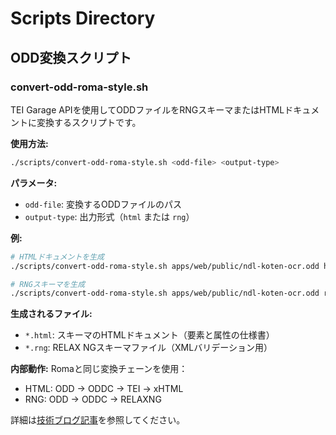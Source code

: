# Scripts Directory

## ODD変換スクリプト

### convert-odd-roma-style.sh

TEI Garage APIを使用してODDファイルをRNGスキーマまたはHTMLドキュメントに変換するスクリプトです。

**使用方法:**
```bash
./scripts/convert-odd-roma-style.sh <odd-file> <output-type>
```

**パラメータ:**
- `odd-file`: 変換するODDファイルのパス
- `output-type`: 出力形式（`html` または `rng`）

**例:**
```bash
# HTMLドキュメントを生成
./scripts/convert-odd-roma-style.sh apps/web/public/ndl-koten-ocr.odd html

# RNGスキーマを生成
./scripts/convert-odd-roma-style.sh apps/web/public/ndl-koten-ocr.odd rng
```

**生成されるファイル:**
- `*.html`: スキーマのHTMLドキュメント（要素と属性の仕様書）
- `*.rng`: RELAX NGスキーマファイル（XMLバリデーション用）

**内部動作:**
Romaと同じ変換チェーンを使用：
- HTML: ODD → ODDC → TEI → xHTML
- RNG: ODD → ODDC → RELAXNG

詳細は[技術ブログ記事](../docs/tei-garage-odd-conversion.md)を参照してください。